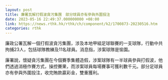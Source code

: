 ```yaml
---
layout: post
title: 廉署瓦解打假波貪污集團　部分球員亦有參與外圍投注
date: 2023-05-16 22:49:37.000000000 +08:00
link: https://news.rthk.hk/rthk/ch/component/k2/1700873-20230516.htm
categories: rthk
---
```


廉政公署瓦解一個打假波貪污集團，涉及本地甲組足球聯賽的一支球隊，行動中共拘捕23人，包括球隊教練及11名球員。消息指，涉案球隊是愉園。

廉署說，懷疑貪污集團在今個賽季集體造假，涉案球隊有一半球員參與打假波，他們透過消極作賽方式，操控賽果，而涉案球員每場賽事可獲利數千元。部分足球員亦有參與外圍投注，收完賄款贏彩金，雙重獲利。
